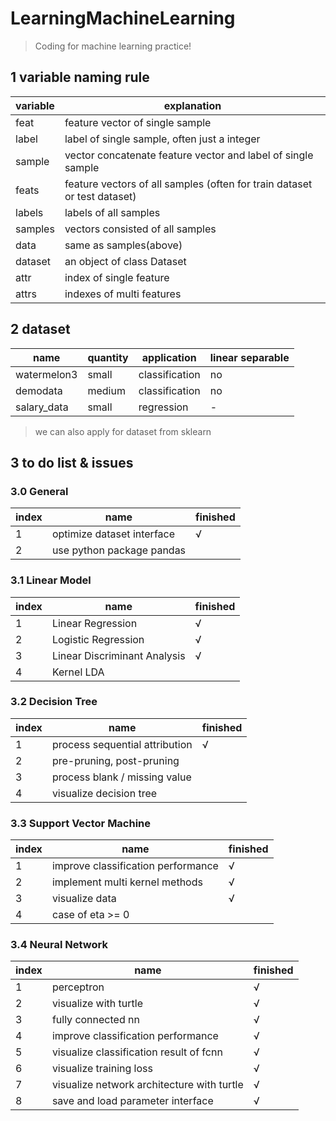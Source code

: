 # LearningMachineLearning

> Coding for machine learning practice!

## 1 variable naming rule

variable|explanation
-|-
feat| feature vector of single sample
label| label of single sample, often just a integer
sample| vector concatenate feature vector and label of single sample
feats| feature vectors of all samples (often for train dataset or test dataset)
labels| labels of all samples
samples| vectors consisted of all samples
data| same as samples(above)
dataset| an object of class Dataset
attr| index of single feature
attrs| indexes of multi features

## 2 dataset

name| quantity| application| linear separable
-|-|-|-
watermelon3| small | classification| no
demodata| medium | classification| no
salary_data| small |regression | -

> we can also apply for dataset from sklearn

## 3 to do list \& issues

### 3.0 General

index|name|finished
-|-|-
1| optimize dataset interface | √
2| use python package pandas |

### 3.1 Linear Model

index|name|finished
-|-|-
1| Linear Regression| √
2| Logistic Regression|√
3| Linear Discriminant Analysis| √
4| Kernel LDA| 

### 3.2 Decision Tree

index|name|finished
-|-|-
1| process sequential attribution | √
2| pre-pruning, post-pruning |
3| process blank / missing value |
4| visualize decision tree |

### 3.3 Support Vector Machine

index|name|finished
-|-|-
1| improve classification performance | √
2| implement multi kernel methods | √
3| visualize data | √
4| case of eta >= 0 |

### 3.4 Neural Network

index|name|finished
-|-|-
1| perceptron| √
2| visualize with turtle| √
3| fully connected nn| √
4| improve classification performance| √
5| visualize classification result of fcnn| √
6| visualize training loss| √
7| visualize network architecture with turtle| √
8| save and load parameter interface| √